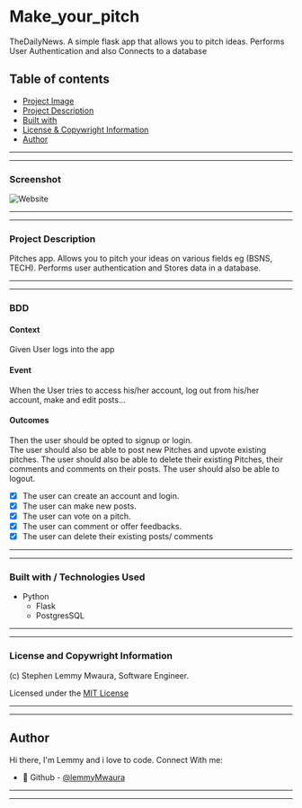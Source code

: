 # Make_your_pitch

TheDailyNews. A  simple flask app that allows you to pitch ideas. Performs User Authentication and also Connects to a database
## Table of contents
  <!-- - [Screenshot](#screenshot) -->
  - [Project Image](#Screenshot)
  - [Project Description](#Project-description) 
  - [Built with](#built-with)
  - [License & Copywright Information](#License-and-Copywright-Information)
  - [Author](#author)

---
___

### Screenshot
![Website](/app_news/static/images/web.png)
___
---
### Project Description
Pitches app.
Allows you to pitch your ideas on various fields eg (BSNS, TECH). Performs user authentication and Stores data in a database.

---
___

### BDD
 #### Context
   Given User logs into the app
 #### Event
  When the User tries to access his/her account, log out from his/her account, make and edit posts...
#### Outcomes
  Then the user should be opted to signup or login.\
  The user should also be able to post new Pitches and  upvote existing pitches.
  The user should also be able to delete their existing Pitches, their comments and comments on their posts.
  The user should also be able to logout.

* [x] The user can create an account and login.
* [x] The user can make new posts.
* [x] The user can vote on a pitch.
* [x] The user can comment or offer feedbacks.
* [x] The user can delete their existing posts/ comments

---
___
### Built with / Technologies Used

- Python
    - Flask
    - PostgresSQL
---
___
### License and Copywright Information
(c) Stephen Lemmy Mwaura, Software Engineer.

Licensed under the [MIT License](LISENCE)

---
___
## Author 
Hi there, I'm Lemmy and i love to code. Connect With me:

- 🎱 Github - [@lemmyMwaura](https://github.com/LemmyMwaura)

---
___